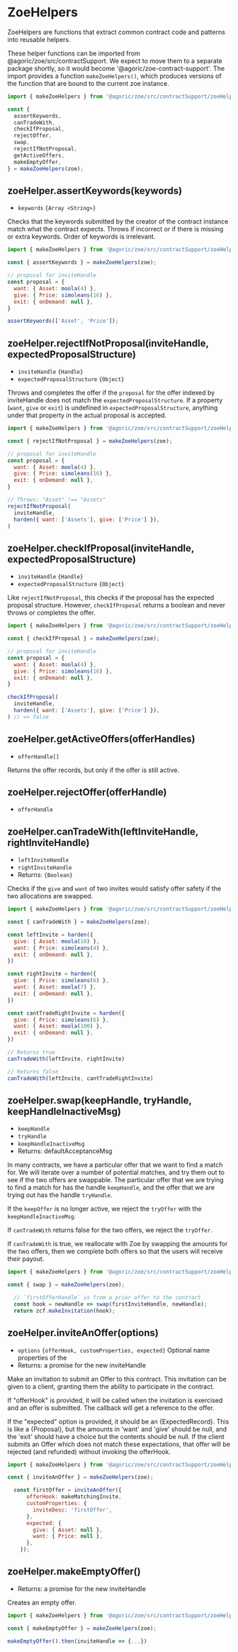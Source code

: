# ZoeHelpers

ZoeHelpers are functions that extract common contract code and
patterns into reusable helpers.

These helper functions can be imported from @agoric/zoe/src/contractSupport. We
expect to move them to a separate package shortly, so it would become
'@agoric/zoe-contract-support'. The import provides a function `makeZoeHelpers()`,
which produces versions of the function that are bound to the current zoe instance.

```js
import { makeZoeHelpers } from '@agoric/zoe/src/contractSupport/zoeHelpers';

const {
  assertKeywords,
  canTradeWith,
  checkIfProposal,
  rejectOffer,
  swap,
  rejectIfNotProposal,
  getActiveOffers,
  makeEmptyOffer,
} = makeZoeHelpers(zoe);
```

## zoeHelper.assertKeywords(keywords)
- `keywords` `{Array <String>}`

Checks that the keywords submitted by the creator of the contract
instance match what the contract expects. Throws if incorrect or if there is
missing or extra keywords. Order of keywords is irrelevant.

```js
import { makeZoeHelpers } from '@agoric/zoe/src/contractSupport/zoeHelpers';

const { assertKeywords } = makeZoeHelpers(zoe);

// proposal for inviteHandle
const proposal = {
  want: { Asset: moola(4) },
  give: { Price: simoleans(16) },
  exit: { onDemand: null },
}

assertKeywords(['Asset', 'Price']);
```

## zoeHelper.rejectIfNotProposal(inviteHandle, expectedProposalStructure)
- `inviteHandle` `{Handle}`
- `expectedProposalStructure` `{Object}`

Throws and completes the offer if the `proposal` for the offer indexed by inviteHandle does
not match the `expectedProposalStructure`. If a property (`want`,
`give` or `exit`) is undefined in
`expectedProposalStructure`, anything under that property in the
actual proposal is accepted.

```js
import { makeZoeHelpers } from '@agoric/zoe/src/contractSupport/zoeHelpers';

const { rejectIfNotProposal } = makeZoeHelpers(zoe);

// proposal for inviteHandle
const proposal = {
  want: { Asset: moola(4) },
  give: { Price: simoleans(16) },
  exit: { onDemand: null },
}

// Throws: "Asset" !== "Assets"
rejectIfNotProposal(
  inviteHandle,
  harden({ want: ['Assets'], give: ['Price'] }),
)
```

## zoeHelper.checkIfProposal(inviteHandle, expectedProposalStructure)
- `inviteHandle` `{Handle}`
- `expectedProposalStructure` `{Object}`

Like `rejectIfNotProposal`, this checks if the proposal has the
expected proposal structure. However, `checkIfProposal` returns a
boolean and never throws or completes the offer. 

```js
import { makeZoeHelpers } from '@agoric/zoe/src/contractSupport/zoeHelpers';

const { checkIfProposal } = makeZoeHelpers(zoe);

// proposal for inviteHandle
const proposal = {
  want: { Asset: moola(4) },
  give: { Price: simoleans(16) },
  exit: { onDemand: null },
}

checkIfProposal(
  inviteHandle,
  harden({ want: ['Assets'], give: ['Price'] }),
) // => false
```
## zoeHelper.getActiveOffers(offerHandles)
- `offerHandle[]`

Returns the offer records, but only if the offer is still active.

## zoeHelper.rejectOffer(offerHandle)
- `offerHandle`


## zoeHelper.canTradeWith(leftInviteHandle, rightInviteHandle)
- `leftInviteHandle`
- `rightInviteHandle`
- Returns: `{Boolean}`

Checks if the `give` and `want` of two invites would satisfy offer
safety if the two allocations are swapped.

```js
import { makeZoeHelpers } from '@agoric/zoe/src/contractSupport/zoeHelpers';

const { canTradeWith } = makeZoeHelpers(zoe);

const leftInvite = harden({
  give: { Asset: moola(10) },
  want: { Price: simoleans(4) },
  exit: { onDemand: null },
})

const rightInvite = harden({
  give: { Price: simoleans(6) },
  want: { Asset: moola(7) },
  exit: { onDemand: null },
})

const cantTradeRightInvite = harden({
  give: { Price: simoleans(6) },
  want: { Asset: moola(100) },
  exit: { onDemand: null },
})

// Returns true
canTradeWith(leftInvite, rightInvite)

// Returns false
canTradeWith(leftInvite, cantTradeRightInvite)
```

## zoeHelper.swap(keepHandle, tryHandle, keepHandleInactiveMsg)
- `keepHandle`
- `tryHandle`
- `keepHandleInactiveMsg`
- Returns: defaultAcceptanceMsg

In many contracts, we have a particular offer that we want to find a
match for. We will iterate over a number of potential matches, and try
them out to see if the two offers are swappable. The particular offer
that we are trying to find a match for has the handle `keepHandle`,
and the offer that we are trying out has the handle `tryHandle`. 

If the `keepOffer` is no longer active, we reject the `tryOffer` with
the `keepHandleInactiveMsg`. 

If `canTradeWith` returns false for the two offers, we reject the
`tryOffer`.

If `canTradeWith` is true, we reallocate with Zoe by swapping the
amounts for the two offers, then we complete both offers so that the
users will receive their payout.

```js
import { makeZoeHelpers } from '@agoric/zoe/src/contractSupport/zoeHelpers';

const { swap } = makeZoeHelpers(zoe);

  // `firstOfferHandle` is from a prior offer to the contract
  const hook = newHandle => swap(firstInviteHandle, newHandle);
  return zcf.makeInvitation(hook);
```

## zoeHelper.inviteAnOffer(options)
- `options` `{offerHook, customProperties, expected}` Optional name 
  properties of the 
- Returns: a promise for the new inviteHandle

Make an invitation to submit an Offer to this contract. This
invitation can be given to a client, granting them the ability to
participate in the contract.

If "offerHook" is provided, it will be called when the invitation is exercised
and an offer is submitted. The callback will get a reference to the offer.

If the "expected" option is provided, it should be an {ExpectedRecord}.
This is like a {Proposal}, but the amounts in 'want' and 'give' should be null,
and the 'exit' should have a choice but the contents should be null.
If the client submits an Offer which does not match these expectations,
that offer will be rejected (and refunded) without invoking the offerHook.

```js
import { makeZoeHelpers } from '@agoric/zoe/src/contractSupport/zoeHelpers';

const { inviteAnOffer } = makeZoeHelpers(zoe);

  const firstOffer = inviteAnOffer({
      offerHook: makeMatchingInvite,
      customProperties: {
        inviteDesc: 'firstOffer',
      },
      expected: {
        give: { Asset: null },
        want: { Price: null },
      },
    });
```

## zoeHelper.makeEmptyOffer()
- Returns: a promise for the new inviteHandle

Creates an empty offer.

```js
import { makeZoeHelpers } from '@agoric/zoe/src/contractSupport/zoeHelpers';

const { makeEmptyOffer } = makeZoeHelpers(zoe);

makeEmptyOffer().then(inviteHandle => {...})
```
